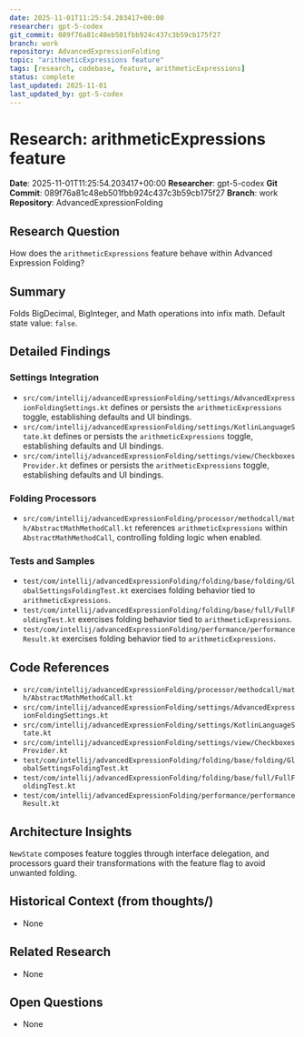 ```yaml
---
date: 2025-11-01T11:25:54.203417+00:00
researcher: gpt-5-codex
git_commit: 089f76a81c48eb501fbb924c437c3b59cb175f27
branch: work
repository: AdvancedExpressionFolding
topic: "arithmeticExpressions feature"
tags: [research, codebase, feature, arithmeticExpressions]
status: complete
last_updated: 2025-11-01
last_updated_by: gpt-5-codex
---
```


# Research: arithmeticExpressions feature

**Date**: 2025-11-01T11:25:54.203417+00:00
**Researcher**: gpt-5-codex
**Git Commit**: 089f76a81c48eb501fbb924c437c3b59cb175f27
**Branch**: work
**Repository**: AdvancedExpressionFolding

## Research Question
How does the `arithmeticExpressions` feature behave within Advanced Expression Folding?

## Summary
Folds BigDecimal, BigInteger, and Math operations into infix math. Default state value: `false`.

## Detailed Findings
### Settings Integration
- `src/com/intellij/advancedExpressionFolding/settings/AdvancedExpressionFoldingSettings.kt` defines or persists the `arithmeticExpressions` toggle, establishing defaults and UI bindings.
- `src/com/intellij/advancedExpressionFolding/settings/KotlinLanguageState.kt` defines or persists the `arithmeticExpressions` toggle, establishing defaults and UI bindings.
- `src/com/intellij/advancedExpressionFolding/settings/view/CheckboxesProvider.kt` defines or persists the `arithmeticExpressions` toggle, establishing defaults and UI bindings.

### Folding Processors
- `src/com/intellij/advancedExpressionFolding/processor/methodcall/math/AbstractMathMethodCall.kt` references `arithmeticExpressions` within `AbstractMathMethodCall`, controlling folding logic when enabled.

### Tests and Samples
- `test/com/intellij/advancedExpressionFolding/folding/base/folding/GlobalSettingsFoldingTest.kt` exercises folding behavior tied to `arithmeticExpressions`.
- `test/com/intellij/advancedExpressionFolding/folding/base/full/FullFoldingTest.kt` exercises folding behavior tied to `arithmeticExpressions`.
- `test/com/intellij/advancedExpressionFolding/performance/performanceResult.kt` exercises folding behavior tied to `arithmeticExpressions`.

## Code References
- `src/com/intellij/advancedExpressionFolding/processor/methodcall/math/AbstractMathMethodCall.kt`
- `src/com/intellij/advancedExpressionFolding/settings/AdvancedExpressionFoldingSettings.kt`
- `src/com/intellij/advancedExpressionFolding/settings/KotlinLanguageState.kt`
- `src/com/intellij/advancedExpressionFolding/settings/view/CheckboxesProvider.kt`
- `test/com/intellij/advancedExpressionFolding/folding/base/folding/GlobalSettingsFoldingTest.kt`
- `test/com/intellij/advancedExpressionFolding/folding/base/full/FullFoldingTest.kt`
- `test/com/intellij/advancedExpressionFolding/performance/performanceResult.kt`

## Architecture Insights
`NewState` composes feature toggles through interface delegation, and processors guard their transformations with the feature flag to avoid unwanted folding.

## Historical Context (from thoughts/)
- None

## Related Research
- None

## Open Questions
- None
